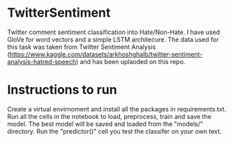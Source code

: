 # TwitterSentiment

Twitter comment sentiment classification into Hate/Non-Hate. I have used GloVe for word vectors and a simple LSTM architecure. The data used for this task was taken from Twitter Sentiment Analysis (https://www.kaggle.com/datasets/arkhoshghalb/twitter-sentiment-analysis-hatred-speech) and has been uplaoded on this repo. 

# Instructions to run

Create a virtual envirnoment and install all the packages in requirements.txt. Run all the cells in the notebook to load, preprocess, train and save the model. The best model will be saved and loaded from the "models/" directory. Run the "predictor()" cell you test the classifer on your own text.
